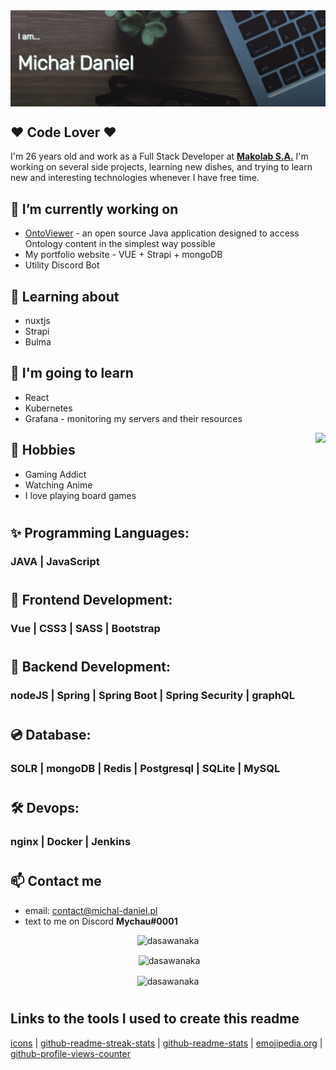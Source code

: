 <img align="center" src="./img/banner.PNG" />
<h2 > ❤️ Code Lover ❤️</h2> 

<p>I'm 26 years old and work as a Full Stack Developer at <strong><a href="https://makolab.com">Makolab S.A.</a></strong>
 I'm working on several side projects, learning new dishes, and trying to learn new and interesting technologies whenever I have free time.</p>

<h2 >💼 I’m currently working on</h2>

<ul>
<li><a href="https://github.com/edmcouncil/onto-viewer">OntoViewer</a> - an open source Java application designed to access Ontology content in the simplest way possible </li>
<li> My portfolio website - VUE + Strapi + mongoDB</li>
<li> Utility Discord Bot </li>
</ul>

<h2 >🔭 Learning about</h2>
<ul>
<li>nuxtjs </li>
<li>Strapi</li>
<li>Bulma</li>
</ul>

<h2 >🚧 I'm going to learn</h2>
<ul>
<li>React</li>
<li>Kubernetes</li>
<li>Grafana - monitoring my servers and their resources</li>
</ul>

<img align="right" src="https://c.tenor.com/eQlXwfXcQ4YAAAAC/anime-computer.gif" />

<h2 >🎲 Hobbies </h2>

<ul>
<li> Gaming Addict</li>
<li> Watching Anime</li>
<li> I love playing board games </li>
</ul>
<h1></h1> 

<h2>✨ Programming Languages:</h3>
<p>
<h3> JAVA | JavaScript </h5>
</p>

<h1></h1> 
<h2>💎 Frontend Development:</h2>
<p>
<h3> Vue | CSS3 | SASS | Bootstrap </h5>
</p>

<h1></h1> 
<h2>🚀 Backend Development:</h2>
<p>
<h3> nodeJS | Spring | Spring Boot | Spring Security | graphQL </h5>
</p>


<h1></h1> 
<h2>💿 Database:</h3>
<p>
<h3> SOLR | mongoDB | Redis | Postgresql | SQLite | MySQL </h5>
</p>

 <h1></h1>
<h2>🛠️ Devops:</h3>
<p>
<h3> nginx | Docker | Jenkins </h5>
</p>

 <h1></h1>
<h2>📫 Contact me</h2>

<ul>
<li> email:  <a href="mailto:contact@michal-daniel.pl">contact@michal-daniel.pl</a> </li>
<li>text to me on Discord <strong>Mychau#0001</strong></li>
</ul>

<p align="center"><img src="https://komarev.com/ghpvc/?username=dasawanaka&label=Profile%20views&color=8ab5b4&style=for-the-badge" alt="dasawanaka" /></p>

<p align="center">&nbsp;<img align="center" src="https://github-readme-stats.vercel.app/api?username=dasawanaka&show_icons=true&locale=en&bg_color=616161&border_color=8AB5B4&title_color=8AB5B4&text_color=ffffff&icon_color=8AB5B4" alt="dasawanaka" /></p>

<p align="center"><img align="center" src="https://github-readme-streak-stats.herokuapp.com/?user=dasawanaka&background=616161&border=8AB5B4&stroke=8AB5B4&fire=8AB5B4&ring=8AB5B4&currStreakLabel=ffffff&currStreakNum=ffffff&sideNums=ffffff&sideLabels=ffffff&dates=ffffff" alt="dasawanaka" /></p>

<h1></h1>
<h2>Links to the tools I used to create this readme</h3>
<a href="https://simpleicons.org/">icons</a> | <a href="https://github-readme-streak-stats.herokuapp.com/demo/">github-readme-streak-stats</a> |  <a href="https://github.com/anuraghazra/github-readme-stats">github-readme-stats</a> | <a href="https://emojipedia.org">emojipedia.org</a> | <a href="https://komarev.com/ghpvc/">github-profile-views-counter</a>

